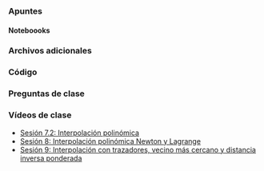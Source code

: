 ### Apuntes
#### Noteboooks
### Archivos adicionales
### Código
### Preguntas de clase
### Vídeos de clase
- [Sesión 7.2: Interpolación polinómica](https://drive.google.com/file/d/19Vjzftfqs__KYe2tbEq1qJQLkB8eNHi9/view?usp=sharing)
- [Sesión 8: Interpolación polinómica Newton y Lagrange](https://drive.google.com/file/d/1E2e_lhVS-IXNyWmfMz3uMswfe4OcllHS/view?usp=sharing)
- [Sesión 9: Interpolación con trazadores, vecino más cercano y distancia inversa ponderada](https://drive.google.com/open?id=1E6-wL1dvgpzSiMa-8oEha9usiZGJvOZY&authuser=jnramirezg%40unal.edu.co&usp=drive_fs)
